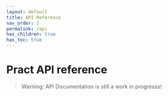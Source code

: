 ```yaml
---
layout: default
title: API Reference
nav_order: 2
permalink: /api
has_children: true
has_toc: true
---
```


# Pract API reference

> Warning: API Documentation is still a work in progresss!